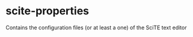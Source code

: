 scite-properties
================

Contains the configuration files (or at least a one) of the SciTE text editor